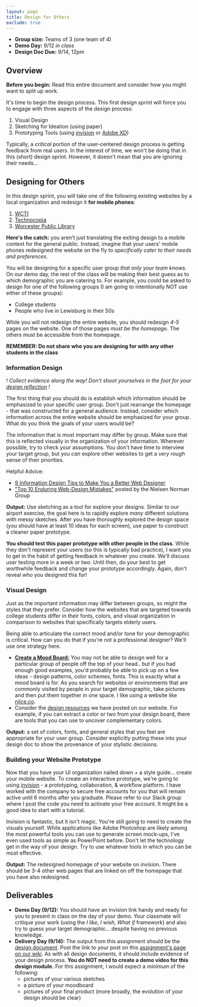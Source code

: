 ```yaml
---
layout: page
title: Design for Others
exclude: true
---
```


- **Group size:** Teams of 3 (one team of 4)
- **Demo Day:** 9/12 _in class_
- **Design Doc Due:** 9/14, 12pm

## Overview
**Before you begin:** Read this entire document and consider how you might want to split up work.

It's time to begin the design process. This first design sprint will force you to engage with three aspects of the design process:

1. Visual Design
2. Sketching for Ideation (using paper)
3. Prototyping Tools (using [invision](invisionapp.com) or [Adobe XD](https://www.adobe.com/products/xd.html))

Typically, a *critical* portion of the user-centered design process is getting feedback from real users. In the interest of time, we won't be doing that in this (short) design sprint. However, it doesn't mean that you are ignoring their needs...

## Designing for Others

In this design sprint, you will take one of the following existing websites by a local organization and redesign it **for mobile phones**:

1. [WCTI](https://www.wcti.org/)
2. [Technocopia](http://technocopia.org/)
3. [Worcester Public Library](http://unioncountylibraries.org/)


**Here's the catch:** you aren't just translating the exiting design to a mobile context for the general public. Instead, imagine that your users' mobile phones redesigned the website on the fly to _specifically cater to their needs and preferences_.

You will be designing for a specific user group _that only your team knows_. On our demo day, the rest of the class will be making their best guess as to which demographic you are catering to. For example, you could be asked to design for one of the following groups (I am going to intentionally NOT use either of these groups):

- College students
- People who live in Lewisburg in their 50s

While you will not redesign the entire website, you should redesign _4-5_ pages on the website. One of those pages *must be the homepage*. The others must be accessible from the homepage.

**REMEMBER: Do not share who you are designing for with any other students in the class**

### Information Design

_! Collect evidence along the way! Don't shoot yourselves in the foot for your [design reflection](../docs/designdocs.html) !_

The first thing that you should do is establish which information should be emphasized to your specific user group. Don't just rearrange the homepage - that was constructed for a general audience. Instead, consider which information across the entire website should be emphasized for your group. What do you think the goals of your users would be?

The information that is most important may differ by group. Make sure that this is reflected visually in the organization of your information. Wherever possible, try to check your assumptions. You don't have time to interview your target group, but you _can_ explore other websites to get a _very rough_ sense of their priorities.

Helpful Advice:

- [9 Information Design Tips to Make You a Better Web Designer](https://design.tutsplus.com/articles/9-information-design-tips-to-make-you-a-better-web-designer--psd-1601)
- ["Top 10 Enduring Web-Design Mistakes"](https://www.nngroup.com/articles/top-10-enduring/) posted by the Nielsen Norman Group

**Output:** Use sketching as a tool for explore your designs. Similar to our airport exercise, the goal here is to rapidly explore _many_ different solutions with messy sketches. After you have thoroughly explored the design space (you should have at least 10 ideas for each screen), use paper to construct a cleaner paper prototype.

**You should test this paper prototype with other people in the class**. While they don't represent your users (so this is typically bad practice), I want you to get in the habit of getting feedback in whatever you create. We'll discuss user testing more in a week or two. Until then, do your best to get worthwhile feedback and change your prototype accordingly. Again, don't reveal who you designed this for!

### Visual Design
Just as the important information may differ between groups, so might the styles that they prefer. Consider how the websites that are targeted towards college students differ in their fonts, colors, and visual organization in comparison to websites that specifically targets elderly users.

Being able to articulate the correct mood and/or tone for your demographic is critical. How can you do that if you're not a professional designer? We'll use one strategy here.

- [**Create a Mood Board:**](https://creativemarket.com/blog/mood-boards-why-and-how-to-create-them) You may not be able to design well for a particular group of people off the top of your head.. but if you had enough good examples, you'd probably be able to pick up on a few ideas - design patterns, color schemes, fonts. This is exactly what a mood board is for. As you search for websites or environments that are commonly visited by people in your target demographic, take pictures and then put them together in one space. I like using a website like [niice.co](https://niice.co/).
- Consider the [design resources](../docs/resources.html) we have posted on our website. For example, if you can extract a color or two from your design board, there are tools that you can use to uncover complementary colors.

**Output:** a set of colors, fonts, and general styles that you feel are appropriate for your user group. Consider explicitly putting these into your design doc to show the provenance of your stylistic decisions.


### Building your Website Prototype
Now that you have your UI organization nailed down + a style guide... create your mobile website. To create an interactive prototype, we're going to using [invision](https://www.invisionapp.com/) - a prototyping, collaboration, & workflow platform. I have worked with the company to secure free accounts for you that will remain active until 6 months after you graduate. Please refer to our Slack group where I post the code you need to activate your free account. It might be a good idea to start with a tutorial.

Invision is fantastic, but it isn't magic. You're still going to need to create the visuals yourself. While applications like Adobe Photoshop are likely among the most powerful tools you can use to generate screen mock-ups, I've even used tools as simple as PowerPoint before. Don't let the technology get in the way of your design. Try to use whatever tools in which you can be most effective.

**Output:** The redesigned homepage of your website on invision. There should be 3-4 other web pages that are linked on off the homepage that you have also redesigned.

## Deliverables
- **Demo Day (9/12):** You should have an invision link handy and ready for you to present in class on the day of your demo. Your classmate will critique your work (using the _I like, I wish, What if_ framework) and also try to guess your target demographic... despite having no previous knowledge.
- **Delivery Day (9/14):** The output from this assignment should be the [design document](../docs/designdocs.html). Post the link to your post on this [assignment's page on our wiki](https://gitlab.bucknell.edu/bucknell-hci/bucknell-hci-fa2017/wikis/design-for-others). As with all design documents, it should include evidence of your design process. **You do NOT need to create a demo video for this design module.** For this assignment, I would expect a _minimum_ of the following:
  - pictures of your various sketches
  - a picture of your moodboard
  - pictures of your final product (more broadly, the evolution of your design should be clear)

